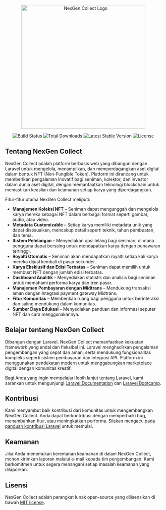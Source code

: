 <p align="center"><a href="https://yourwebsite.com" target="_blank"><img src="https://raw.githubusercontent.com/laravel/art/master/logo-lockup/5%20SVG/2%20CMYK/1%20Full%20Color/laravel-logolockup-cmyk-red.svg" width="400" alt="NexGen Collect Logo"></a></p>

<p align="center">
<a href="https://github.com/yourproject/actions"><img src="https://github.com/laravel/framework/workflows/tests/badge.svg" alt="Build Status"></a>
<a href="https://packagist.org/packages/laravel/framework"><img src="https://img.shields.io/packagist/dt/laravel/framework" alt="Total Downloads"></a>
<a href="https://packagist.org/packages/laravel/framework"><img src="https://img.shields.io/packagist/v/laravel/framework" alt="Latest Stable Version"></a>
<a href="https://packagist.org/packages/laravel/framework"><img src="https://img.shields.io/packagist/l/laravel/framework" alt="License"></a>
</p>

## Tentang NexGen Collect

NexGen Collect adalah platform berbasis web yang dibangun dengan Laravel untuk mengelola, menampilkan, dan memperdagangkan aset digital dalam bentuk NFT (Non-Fungible Token). Platform ini dirancang untuk memberikan pengalaman inovatif bagi seniman, kolektor, dan investor dalam dunia aset digital, dengan memanfaatkan teknologi blockchain untuk memastikan keaslian dan keamanan setiap karya yang diperdagangkan.

Fitur-fitur utama NexGen Collect meliputi:
- **Manajemen Koleksi NFT** – Seniman dapat mengunggah dan mengelola karya mereka sebagai NFT dalam berbagai format seperti gambar, audio, atau video.
- **Metadata Customizable** – Setiap karya memiliki metadata unik yang dapat disesuaikan, mencakup detail seperti teknik, tahun pembuatan, dan tema.
- **Sistem Pelelangan** – Menyediakan opsi lelang bagi seniman, di mana pengguna dapat bersaing untuk mendapatkan karya dengan penawaran tertinggi.
- **Royalti Otomatis** – Seniman akan mendapatkan royalti setiap kali karya mereka dijual kembali di pasar sekunder.
- **Karya Eksklusif dan Edisi Terbatas** – Seniman dapat memilih untuk membuat NFT dengan jumlah edisi terbatas.
- **Dashboard Analitik** – Menyediakan statistik dan analisis bagi seniman untuk memahami performa karya dan tren pasar.
- **Manajemen Pembayaran dengan Midtrans** – Mendukung transaksi aman dengan integrasi payment gateway Midtrans.
- **Fitur Komunitas** – Memberikan ruang bagi pengguna untuk berinteraksi dan saling mendukung dalam komunitas.
- **Sumber Daya Edukasi** – Menyediakan panduan dan informasi seputar NFT dan cara menggunakannya.

## Belajar tentang NexGen Collect

Dibangun dengan Laravel, NexGen Collect memanfaatkan kekuatan framework yang andal dan fleksibel ini. Laravel menghadirkan pengalaman pengembangan yang cepat dan aman, serta mendukung fungsionalitas kompleks seperti sistem pembayaran dan integrasi API. Platform ini menggunakan pendekatan modern untuk menggabungkan marketplace digital dengan komunitas kreatif.

Bagi Anda yang ingin mempelajari lebih lanjut tentang Laravel, kami sarankan untuk mengunjungi [Laravel Documentation](https://laravel.com/docs) dan [Laravel Bootcamp](https://bootcamp.laravel.com). 

## Kontribusi

Kami menyambut baik kontribusi dari komunitas untuk mengembangkan NexGen Collect. Anda dapat berkontribusi dengan memperbaiki bug, menambahkan fitur, atau meningkatkan performa. Silakan mengacu pada [panduan kontribusi Laravel](https://laravel.com/docs/contributions) untuk memulai.

## Keamanan

Jika Anda menemukan kerentanan keamanan di dalam NexGen Collect, mohon kirimkan laporan melalui e-mail kepada tim pengembangan. Kami berkomitmen untuk segera menangani setiap masalah keamanan yang dilaporkan.

## Lisensi

NexGen Collect adalah perangkat lunak open-source yang dilisensikan di bawah [MIT license](https://opensource.org/licenses/MIT).
